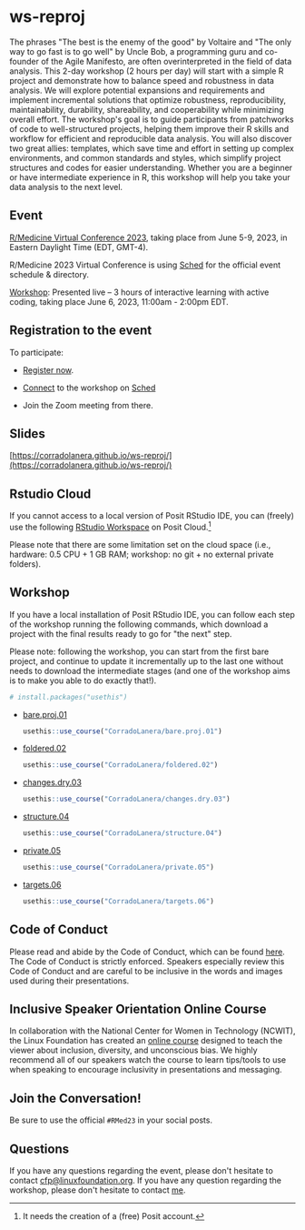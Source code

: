 # ws-reproj

The phrases "The best is the enemy of the good" by Voltaire and
"The only way to go fast is to go well" by Uncle Bob, a
programming guru and co-founder of the Agile Manifesto, are
often overinterpreted in the field of data analysis.
This 2-day workshop (2 hours per day) will start with a simple R
project and demonstrate how to balance speed and robustness
in data analysis. We will explore potential expansions and
requirements and implement incremental solutions that
optimize robustness, reproducibility, maintainability, durability,
shareability, and cooperability while minimizing overall effort.
The workshop's goal is to guide participants from patchworks of
code to well-structured projects, helping them improve their R
skills and workflow for efficient and reproducible data analysis.
You will also discover two great allies: templates, which save
time and effort in setting up complex environments, and
common standards and styles, which simplify project structures
and codes for easier understanding. Whether you are a
beginner or have intermediate experience in R, this workshop
will help you take your data analysis to the next level.

## Event
[R/Medicine Virtual Conference 2023](https://events.linuxfoundation.org/r-medicine/), taking place from June 5-9, 2023, in Eastern Daylight Time (EDT, GMT-4).

R/Medicine 2023 Virtual Conference is using [Sched](https://rmed2023a.sched.com/) for the official event schedule & directory.

[Workshop](https://sched.co/1MwSI): Presented live – 3 hours of interactive learning with active coding, taking place June 6, 2023, 11:00am - 2:00pm EDT.


## Registration to the event

To participate:

- [Register now](https://events.linuxfoundation.org/r-medicine/register/).

- [Connect](https://sched.co/1MwSI) to the workshop on [Sched](https://rmed2023a.sched.com/)

- Join the Zoom meeting from there.

## Slides
[https://corradolanera.github.io/ws-reproj/](https://corradolanera.github.io/ws-reproj/)

## Rstudio Cloud
If you cannot access to a local version of Posit RStudio IDE, you can (freely) use the following [RStudio Workspace](https://bit.ly/positcloud-ws-reproj) on Posit Cloud.[^1]

Please note that there are some limitation set on the cloud space (i.e., hardware: 0.5 CPU + 1 GB RAM; workshop: no git + no external private folders).

## Workshop

If you have a local installation of Posit RStudio IDE, you can follow each step of the workshop running the following commands, which download a project with the final results ready to go for "the next" step.

Please note: following the workshop, you can start from the first bare project, and continue to update it incrementally up to the last one without needs to download the intermediate stages (and one of the workshop aims is to make you able to do exactly that!).

```r
# install.packages("usethis")
```


- [bare.proj.01](https://github.com/CorradoLanera/bare.proj.01)
 
  ```r
  usethis::use_course("CorradoLanera/bare.proj.01")
  ```

- [foldered.02](https://github.com/CorradoLanera/foldered.02)
 
  ```r
  usethis::use_course("CorradoLanera/foldered.02")
  ```

- [changes.dry.03](https://github.com/CorradoLanera/changes.dry.03)
 
  ```r
  usethis::use_course("CorradoLanera/changes.dry.03")
  ```

- [structure.04](https://github.com/CorradoLanera/structure.04)
 
  ```r
  usethis::use_course("CorradoLanera/structure.04")
  ```

- [private.05](https://github.com/CorradoLanera/private.05)
 
  ```r
  usethis::use_course("CorradoLanera/private.05")
  ```

- [targets.06](https://github.com/CorradoLanera/targets.06)
 
  ```r
  usethis::use_course("CorradoLanera/targets.06")
  ```


## Code of Conduct

Please read and abide by the Code of Conduct, which can be found [here](https://events.linuxfoundation.org/r-medicine/attend/code-of-conduct/). The Code of Conduct is strictly enforced. Speakers especially review this Code of Conduct and are careful to be inclusive in the words and images used during their presentations.


## Inclusive Speaker Orientation Online Course
In collaboration with the National Center for Women in Technology (NCWIT), the Linux Foundation has created an [online course](https://training.linuxfoundation.org/content/inclusive-speaker-orientation) designed to teach the viewer about inclusion, diversity, and unconscious bias. We highly recommend all of our speakers watch the course to learn tips/tools to use when speaking to encourage inclusivity in presentations and messaging. 


## Join the Conversation!  
Be sure to use the official `#RMed23` in your social posts.


## Questions

If you have any questions regarding the event, please don't hesitate to contact [cfp@linuxfoundation.org](mailto:cfp@linuxfoundation.org). 
If you have any question regarding the workshop, please don't hesitate to contact [me](mailto:corrado.lanera@gmail.com).

[^1]: It needs the creation of a (free) Posit account.

